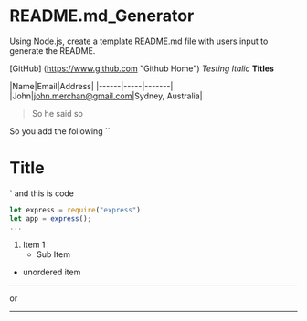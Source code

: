 # README.md_Generator
Using Node.js, create a template README.md file with users input to generate the README.


[GitHub] (https://www.github.com "Github Home")  <!-- Links -->
_Testing Italic_ <!-- italic -->
**Titles**<!-- Bold -->

|Name|Email|Address|                                <!-- Tables -->
|------|-----|-------|
|John|john.merchan@gmail.com|Sydney, Australia|

>So he said so    <!-- Quotes -->

So you add the following ``<h1>Title</h1>` and this is code   <!-- Inserting code -->


<!-- Code block -->
```Javascript 
let express = require("express")
let app = express();
...
```
<!-- list -->

1. Item 1
    * Sub Item
* unordered item

<!-- Adding a line -->
---

or 


*** 